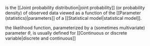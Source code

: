 is the [[Joint probability distribution|joint probability]] (or probability density) of observed data viewed as a function of the [[Parameter (statistics)|parameters]] of a [[Statistical model|statistical model]].

the likelihood function, parameterized by a (sometimes multivariate) parameter $\theta$, is usually defined for [[Continuous or discrete variable|discrete and continuous]]
